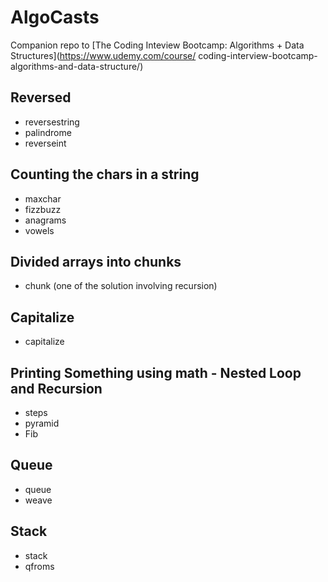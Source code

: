 # AlgoCasts

Companion repo to [The Coding Inteview Bootcamp: Algorithms + Data Structures](https://www.udemy.com/course/
coding-interview-bootcamp-algorithms-and-data-structure/)


## Reversed
- reversestring
- palindrome
- reverseint

## Counting the chars in a string
- maxchar
- fizzbuzz
- anagrams
- vowels

## Divided arrays into chunks

- chunk (one of the solution involving recursion)

## Capitalize
- capitalize

## Printing Something using math - Nested Loop and Recursion
- steps
- pyramid
- Fib

## Queue
- queue
- weave

## Stack
- stack
- qfroms


